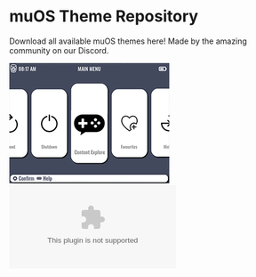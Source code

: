 # muOS Theme Repository

Download all available muOS themes here! Made by the amazing community on our Discord.

![GarstardOS](/preview/GarstardOS.png)
![GarstardOS](https://github.com/VagueParade/themes-testing/releases/download/2024-05-16_1528/GarstardOS.zip)
